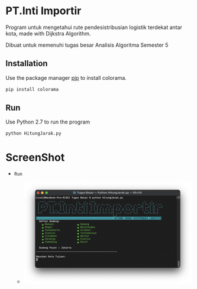 # PT.Inti Importir
Program untuk mengetahui rute pendesistribusian logistik terdekat antar kota, made with Dijkstra Algorithm.

Dibuat untuk memenuhi tugas besar Analisis Algoritma Semester 5


## Installation

Use the package manager [pip](https://pip.pypa.io/en/stable/) to install colorama.

```bash
pip install colorama
```

## Run

Use Python 2.7 to run the program

```bash
python HitungJarak.py
```

# ScreenShot #
- `Run`

  - <img src="ss.png"/>

